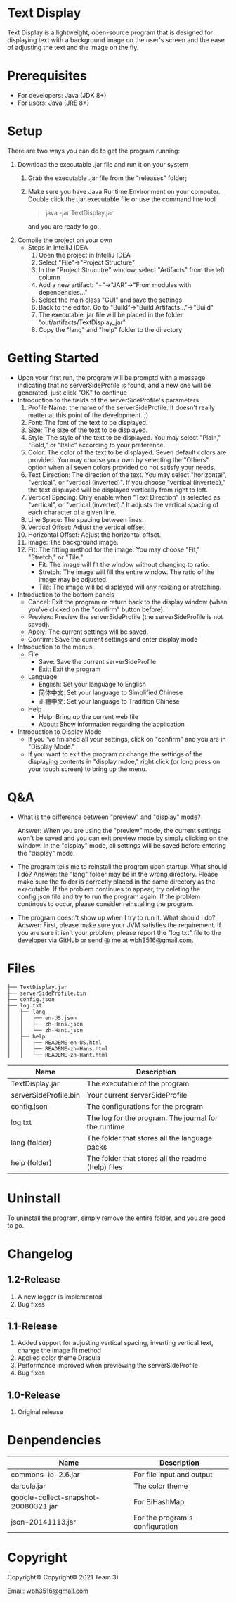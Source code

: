 # Text Display
Text Display is a lightweight, open-source program that is designed for displaying text with a background image on the user's screen and the ease of adjusting the text and the image on the fly.

# Prerequisites

* For developers: Java (JDK 8+)
* For users: Java (JRE 8+)

# Setup

There are two ways you can do to get the program running:
1. Download the executable .jar file and run it on your system
    1. Grab the executable .jar file from the "releases" folder;
    1. Make sure you have Java Runtime Environment on your computer. Double click the .jar executable file or use the command line tool 
        > java -jar TextDisplay.jar
    
        and you are ready to go.
1. Compile the project on your own
    * Steps in IntelliJ IDEA
        1. Open the project in IntelliJ IDEA
        1. Select "File"->"Project Structure"
        1. In the "Project Strucutre" window, select "Artifacts" from the left column
        1. Add a new artifact: "+"->"JAR"->"From modules with dependencies..."
        1. Select the main class "GUI" and save the settings
        1. Back to the editor. Go to "Build"->"Build Artifacts..."->"Build"
        1. The executable .jar file will be placed in the folder "out/artifacts/TextDisplay_jar"
        1. Copy the "lang" and "help" folder to the directory

# Getting Started

* Upon your first run, the program will be promptd with a message indicating that no serverSideProfile is found, and a new one will be generated, just click "OK" to continue
* Introduction to the fields of the serverSideProfile's parameters
    1. Profile Name: the name of the serverSideProfile. It doesn't really matter at this point of the development. ;)
    1. Font: The font of the text to be displayed.
    1. Size: The size of the text to be displayed.
    1. Style: The style of the text to be displayed. You may select "Plain," "Bold," or "Italic" according to your preference.
    1. Color: The color of the text to be displayed. Seven default colors are provided. You may choose your own by selecting the "Others" option when all seven colors provided do not satisfy your needs.
    1. Text Direction: The direction of the text. You may select "horizontal", "vertical", or "vertical (inverted)". If you choose "vertical (inverted)," the text displayed will be displayed vertically from right to left.
    1. Vertical Spacing: Only enable when "Text Direction" is selected as "vertical", or "vertical (inverted)." It adjusts the vertical spacing of each character of a given line.
    1. Line Space: The spacing between lines.
    1. Vertical Offset: Adjust the vertical offset.
    1. Horizontal Offset: Adjust the horizontal offset.
    1. Image: The background image.
    1. Fit: The fitting method for the image. You may choose "Fit," "Stretch," or "Tile."
        * Fit: The image will fit the window without changing to ratio.
        * Stretch: The image will fill the entire window. The ratio of the image may be adjusted.
        * Tile: The image will be displayed will any resizing or stretching.
* Introduction to the bottom panels
    * Cancel: Exit the program or return back to the display window (when you've clicked on the "confirm" button before).
    * Preview: Preview the serverSideProfile (the serverSideProfile is not saved).
    * Apply: The current settings will be saved.
    * Confirm: Save the current settings and enter display mode
* Introduction to the menus
    * File
        * Save: Save the current serverSideProfile
        * Exit: Exit the program
    * Language
        * English: Set your language to English
        * 简体中文: Set your language to Simplified Chinese
        * 正體中文: Set your language to Tradition Chinese
    * Help
        * Help: Bring up the current web file
        * About: Show information regarding the application
* Introduction to Display Mode
    * If you 've finished all your settings, click on "confirm" and you are in "Display Mode."
    * If you want to exit the program or change the settings of the displaying contents in "display mdoe," right click (or long press on your touch screen) to bring up the menu.

# Q&A
* What is the difference between "preview" and "display" mode?

    Answer: When you are using the "preview" mode, the current settings won't be saved and you can exit preview mode by simply clicking on the window. In the "display" mode, all settings will be saved before entering the "display" mode.
* The program tells me to reinstall the program upon startup. What should I do?
    Answer: the "lang" folder may be in the wrong directory. Please make sure the folder is correctly placed in the same directory as the executable. If the problem continues to appear, try deleting the config.json file and try to run the program again. If the problem continous to occur, please consider reinstalling the program.
* The program doesn't show up when I try to run it. What should I do?
    Answer: First, please make sure your JVM satisfies the requirement. If you are sure it isn't your problem, please report the "log.txt" file to the developer via GitHub or send @ me at wbh3516@gmail.com.

# Files
    ├── TextDisplay.jar
    ├── serverSideProfile.bin
    ├── config.json
    ├── log.txt
    │   ├── lang
    │   │   ├── en-US.json
    │   │   ├── zh-Hans.json
    │   │   └── zh-Hant.json
    │   ├── help
    │   │   ├── READEME-en-US.html
    │   │   ├── READEME-zh-Hans.html
    │   │   └── READEME-zh-Hant.html
|Name|Description|
|-|-|
|TextDisplay.jar|The executable of the program|
|serverSideProfile.bin|Your current serverSideProfile|
|config.json|The configurations for the program|
|log.txt|The log for the program. The journal for the runtime|
|lang (folder)|The folder that stores all the language packs|
|help (folder)|The folder that stores all the readme (help) files|

# Uninstall
To uninstall the program, simply remove the entire folder, and you are good to go.

# Changelog
## 1.2-Release
1. A new logger is implemented
1. Bug fixes

## 1.1-Release
1. Added support for adjusting vertical spacing, inverting vertical text, change the image fit method
1. Applied color theme Dracula
1. Performance improved when previewing the serverSideProfile
1. Bug fixes

## 1.0-Release
1. Original release

# Denpendencies
|Name|Description|
|-|-|
|commons-io-2.6.jar|For file input and output|
|darcula.jar|The color theme|
|google-collect-snapshot-20080321.jar|For BiHashMap|
|json-20141113.jar|For the program's configuration|

# Copyright
Copyright© Copyright© 2021 Team 3)

Email: wbh3516@gmail.com